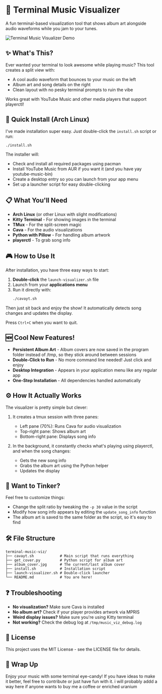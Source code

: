 # 🎵 Terminal Music Visualizer

A fun terminal-based visualization tool that shows album art alongside audio waveforms while you jam to your tunes.

![Terminal Music Visualizer Demo](docs/demo.gif)

## ✨ What's This?

Ever wanted your terminal to look awesome while playing music? This tool creates a split view with:

- A cool audio waveform that bounces to your music on the left
- Album art and song details on the right
- Clean layout with no pesky terminal prompts to ruin the vibe

Works great with YouTube Music and other media players that support playerctl!

## 🚀 Quick Install (Arch Linux)

I've made installation super easy. Just double-click the `install.sh` script or run:

```bash
./install.sh
```

The installer will:
- Check and install all required packages using pacman
- Install YouTube Music from AUR if you want it (and you have yay youtube-music-bin)
- Create a desktop entry so you can launch from your app menu
- Set up a launcher script for easy double-clicking

## 📋 What You'll Need

- **Arch Linux** (or other Linux with slight modifications)
- **Kitty Terminal** - For showing images in the terminal
- **TMux** - For the split-screen magic
- **Cava** - For the audio visualizations
- **Python with Pillow** - For handling album artwork
- **playerctl** - To grab song info

## 🎮 How to Use It

After installation, you have three easy ways to start:

1. **Double-click** the `launch-visualizer.sh` file
2. Launch from your **applications menu**
3. Run it directly with:
   ```bash
   ./cavayt.sh
   ```

Then just sit back and enjoy the show! It automatically detects song changes and updates the display.

Press `Ctrl+C` when you want to quit.

## 🆕 Cool New Features!

- **Persistent Album Art** - Album covers are now saved in the program folder instead of /tmp, so they stick around between sessions
- **Double-Click to Run** - No more command line needed! Just click and enjoy
- **Desktop Integration** - Appears in your application menu like any regular app
- **One-Step Installation** - All dependencies handled automatically

## ⚙️ How It Actually Works

The visualizer is pretty simple but clever:

1. It creates a tmux session with three panes:
   - Left pane (70%): Runs Cava for audio visualization
   - Top-right pane: Shows album art
   - Bottom-right pane: Displays song info

2. In the background, it constantly checks what's playing using playerctl, and when the song changes:
   - Gets the new song info
   - Grabs the album art using the Python helper
   - Updates the display

## 🔧 Want to Tinker?

Feel free to customize things:

- Change the split ratio by tweaking the `-p 30` value in the script
- Modify how song info appears by editing the `update_song_info` function
- The album art is saved to the same folder as the script, so it's easy to find

## 🛠️ File Structure

```
terminal-music-viz/
├── cavayt.sh            # Main script that runs everything
├── get_cover.py         # Python script for album art
├── album_cover.jpg      # The current/last album cover
├── install.sh           # Installation script
├── launch-visualizer.sh # Double-click launcher
└── README.md            # You are here!
```

## ❓ Troubleshooting

- **No visualization?** Make sure Cava is installed
- **No album art?** Check if your player provides artwork via MPRIS
- **Weird display issues?** Make sure you're using Kitty terminal
- **Not working?** Check the debug log at `/tmp/music_viz_debug.log`

## 📜 License

This project uses the MIT License - see the LICENSE file for details.

## 👋 Wrap Up

Enjoy your music with some terminal eye-candy! If you have ideas to make it better, feel free to contribute or just have fun with it. i will probably addd a way here if anyone wants to buy me a coffee or enriched uranium
